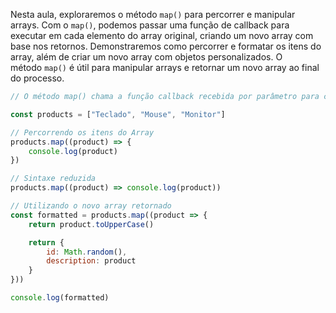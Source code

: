 Nesta aula, exploraremos o método `map()` para percorrer e manipular arrays. Com o `map()`, podemos passar uma função de callback para executar em cada elemento do array original, criando um novo array com base nos retornos. Demonstraremos como percorrer e formatar os itens do array, além de criar um novo array com objetos personalizados. O método `map()` é útil para manipular arrays e retornar um novo array ao final do processo.

```js
// O método map() chama a função callback recebida por parâmetro para cada elemento do Array original, em ordem, e constrói um novo array com base nos retornos de cada chamada. E no final devolve o novo array.

const products = ["Teclado", "Mouse", "Monitor"]

// Percorrendo os itens do Array
products.map((product) => {
	console.log(product)
})

// Sintaxe reduzida
products.map((product) => console.log(product))

// Utilizando o novo array retornado
const formatted = products.map((product => {
	return product.toUpperCase()

	return {
		id: Math.random(),
		description: product
	}
}))

console.log(formatted)
```
